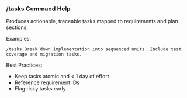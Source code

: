### /tasks Command Help

Produces actionable, traceable tasks mapped to requirements and plan sections.

Examples:

```
/tasks Break down implementation into sequenced units. Include test coverage and migration tasks.
```

Best Practices:

- Keep tasks atomic and < 1 day of effort
- Reference requirement IDs
- Flag risky tasks early
